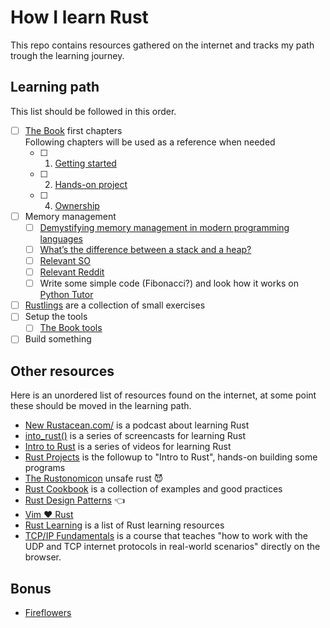 # How I learn Rust

This repo contains resources gathered on the internet and tracks my path trough the learning journey.

## Learning path

This list should be followed in this order.

- [ ] [The Book](https://doc.rust-lang.org/book/) first chapters  
      Following chapters will be used as a reference when needed
  - [ ] 1. [Getting started](https://doc.rust-lang.org/book/ch01-00-getting-started.html)
  - [ ] 2. [Hands-on project](https://doc.rust-lang.org/book/ch02-00-guessing-game-tutorial.html)
  - [ ] 4. [Ownership](https://doc.rust-lang.org/book/ch04-00-understanding-ownership.html)
- [ ] Memory management
  - [ ] [Demystifying memory management in modern programming languages](https://deepu.tech/memory-management-in-programming/)
  - [ ] [What’s the difference between a stack and a heap?](http://www.programmerinterview.com/data-structures/difference-between-stack-and-heap/)
  - [ ] [Relevant SO](https://stackoverflow.com/questions/79923/what-and-where-are-the-stack-and-heap)
  - [ ] [Relevant Reddit](https://www.reddit.com/r/rust/comments/8kt5eq/ownership_vs_the_stack_and_heap/)
  - [ ] Write some simple code (Fibonacci?) and look how it works on [Python Tutor](http://pythontutor.com/)
- [ ] [Rustlings](https://github.com/rust-lang/rustlings) are a collection of small exercises
- [ ] Setup the tools
  - [ ] [The Book tools](https://doc.rust-lang.org/book/appendix-04-useful-development-tools.html)
- [ ] Build something

## Other resources

Here is an unordered list of resources found on the internet, at some point these should be moved in the learning path.

- [New Rustacean.com/](https://newrustacean.com/) is a podcast about learning Rust
- [into_rust()](http://intorust.com/) is a series of screencasts for learning Rust
- [Intro to Rust](https://www.youtube.com/playlist?list=PLJbE2Yu2zumDF6BX6_RdPisRVHgzV02NW) is a series of videos for learning Rust
- [Rust Projects](https://www.youtube.com/playlist?list=PLJbE2Yu2zumDD5vy2BuSHvFZU0a6RDmgb) is the followup to "Intro to Rust", hands-on building some programs
- [The Rustonomicon](https://doc.rust-lang.org/nightly/nomicon/) unsafe rust 😈
- [Rust Cookbook](https://rust-lang-nursery.github.io/rust-cookbook/) is a collection of examples and good practices
- [Rust Design Patterns](https://github.com/rust-unofficial/patterns) 👈
- [Vim ❤️ Rust](https://www.reddit.com/r/rust/comments/adepau/guide_to_turn_neovim_into_a_rust_ide/)
- [Rust Learning](https://github.com/ctjhoa/rust-learning) is a list of Rust learning resources
- [TCP/IP Fundamentals](https://lowlvl.org/) is a course that teaches "how to work with the UDP and TCP internet protocols in real-world scenarios" directly on the browser.

## Bonus

- [Fireflowers](https://brson.github.io/fireflowers/)
